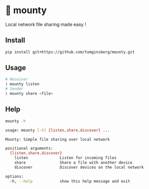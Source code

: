 # 🗻 mounty

Local network file sharing made easy !

## Install

```bash
pip install git+https://github.com/tomginsberg/mounty.git
```

## Usage

```bash
# Receiver
⟩ mounty listen
# Sender
⟩ mounty share <file>
```

## Help

```bash
mounty -h
```
```bash
usage: mounty [-h] {listen,share,discover} ...

Mounty: Simple file sharing over local network

positional arguments:
  {listen,share,discover}
    listen              Listen for incoming files
    share               Share a file with another device
    discover            Discover devices on the local network

options:
  -h, --help            show this help message and exit
```